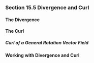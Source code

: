 ### Section 15.5 Divergence and Curl

#### The Divergence

#### The Curl

##### Curl of a General Rotation Vector Field

#### Working with Divergence and Curl

